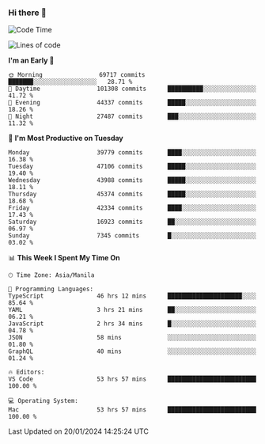 ### Hi there 👋

<!--START_SECTION:waka-->
![Code Time](http://img.shields.io/badge/Code%20Time-4%2C765%20hrs%2050%20mins-blue)

![Lines of code](https://img.shields.io/badge/From%20Hello%20World%20I%27ve%20Written-109.2%20million%20lines%20of%20code-blue)

**I'm an Early 🐤** 

```text
🌞 Morning                69717 commits       ███████░░░░░░░░░░░░░░░░░░   28.71 % 
🌆 Daytime                101308 commits      ██████████░░░░░░░░░░░░░░░   41.72 % 
🌃 Evening                44337 commits       █████░░░░░░░░░░░░░░░░░░░░   18.26 % 
🌙 Night                  27487 commits       ███░░░░░░░░░░░░░░░░░░░░░░   11.32 % 
```
📅 **I'm Most Productive on Tuesday** 

```text
Monday                   39779 commits       ████░░░░░░░░░░░░░░░░░░░░░   16.38 % 
Tuesday                  47106 commits       █████░░░░░░░░░░░░░░░░░░░░   19.40 % 
Wednesday                43988 commits       █████░░░░░░░░░░░░░░░░░░░░   18.11 % 
Thursday                 45374 commits       █████░░░░░░░░░░░░░░░░░░░░   18.68 % 
Friday                   42334 commits       ████░░░░░░░░░░░░░░░░░░░░░   17.43 % 
Saturday                 16923 commits       ██░░░░░░░░░░░░░░░░░░░░░░░   06.97 % 
Sunday                   7345 commits        █░░░░░░░░░░░░░░░░░░░░░░░░   03.02 % 
```


📊 **This Week I Spent My Time On** 

```text
🕑︎ Time Zone: Asia/Manila

💬 Programming Languages: 
TypeScript               46 hrs 12 mins      █████████████████████░░░░   85.64 % 
YAML                     3 hrs 21 mins       ██░░░░░░░░░░░░░░░░░░░░░░░   06.21 % 
JavaScript               2 hrs 34 mins       █░░░░░░░░░░░░░░░░░░░░░░░░   04.78 % 
JSON                     58 mins             ░░░░░░░░░░░░░░░░░░░░░░░░░   01.80 % 
GraphQL                  40 mins             ░░░░░░░░░░░░░░░░░░░░░░░░░   01.24 % 

🔥 Editors: 
VS Code                  53 hrs 57 mins      █████████████████████████   100.00 % 

💻 Operating System: 
Mac                      53 hrs 57 mins      █████████████████████████   100.00 % 
```


 Last Updated on 20/01/2024 14:25:24 UTC
<!--END_SECTION:waka-->


<!--
**rad182/rad182** is a ✨ _special_ ✨ repository because its `README.md` (this file) appears on your GitHub profile.

Here are some ideas to get you started:

- 🔭 I’m currently working on ...
- 🌱 I’m currently learning ...
- 👯 I’m looking to collaborate on ...
- 🤔 I’m looking for help with ...
- 💬 Ask me about ...
- 📫 How to reach me: ...
- 😄 Pronouns: ...
- ⚡ Fun fact: ...
-->
